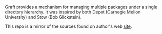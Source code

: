Graft provides a mechanism for managing multiple packages under a single directory hierarchy. It was inspired by both Depot (Carnegie Mellon University) and Stow (Bob Glickstein).

This repo is a mirror of the sources found on author's web [site](http://peters.gormand.com.au/Home/tools/graft).

